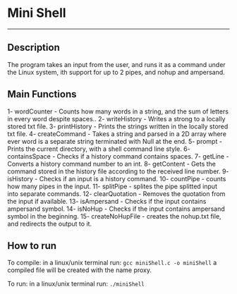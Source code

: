 # Mini Shell

---

## Description

The program takes an input from the user, and runs it as a command under the Linux system, ith support for up to 2 pipes, and nohup and ampersand.

## Main Functions

1- wordCounter - Counts how many words in a string, and the sum of letters in every word despite spaces..
2- writeHistory - Writes a strong to a locally stored txt file.
3- printHistory - Prints the strings written in the locally stored txt file.
4- createCommand - Takes a string and parsed in a 2D array where ever word is a separate string terminated with Null at the end.
5- prompt - Prints the current directory, with a shell command line style.
6- containsSpace - Checks if a history command contains spaces.
7- getLine - Converts a history command number to an int.
8- getContent - Gets the command stored in the history file according to the received line number.
9- isHistory - Checks if an input is a history command.
10- countPipe - counts how many pipes in the input.
11- splitPipe - splites the pipe splitted input into separate commands.
12- clearQuotation - Removes the quotation from the input if available.
13- isAmpersand - Checks if the input contains ampersand symbol.
14- isNoHup - Checks if the input contains ampersand symbol in the beginning.
15- createNoHupFile - creates the nohup.txt file, and redirects the output to it.

## How to run

To compile:
in a linux/unix terminal run: `gcc miniShell.c -o miniShell`
a compiled file will be created with the name proxy.

To run:
in a linux/unix terminal run: `./miniShell`
